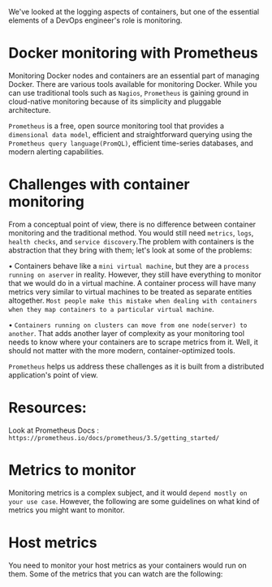 We've looked at the logging aspects of containers, but one of the essential elements of a DevOps engineer's role is monitoring.

# Docker monitoring with Prometheus

Monitoring Docker nodes and containers are an essential part of managing Docker. There are various tools available for monitoring Docker. While you can use traditional tools such as `Nagios`, `Prometheus` is gaining ground in cloud-native monitoring because of its simplicity and pluggable architecture.

`Prometheus` is a free, open source monitoring tool that provides a `dimensional data model`, efficient and straightforward querying using the `Prometheus query language(PromQL)`, efficient time-series databases, and modern alerting capabilities.

# Challenges with container monitoring

From a conceptual point of view, there is no difference between container monitoring and the traditional method. You would still need `metrics`, `logs`, `health checks`, and `service discovery`.The problem with containers is the abstraction that they bring with them; let's look at some of the problems:

• Containers behave like a `mini virtual machine`, but they are a `process running on aserver` in reality. However, they still have everything to monitor that we would do in a virtual machine. A container process will have many metrics very similar to virtual machines to be treated as separate entities altogether. `Most people make this mistake when dealing with containers when they map containers to a particular virtual machine`.

• `Containers running on clusters can move from one node(server) to another`. That adds another layer of complexity as your monitoring tool needs to know where your containers are to scrape metrics from it. Well, it should not matter with the more modern, container-optimized tools.

`Prometheus` helps us address these challenges as it is built from a distributed application's point of view.

# Resources:
Look at Prometheus Docs : `https://prometheus.io/docs/prometheus/3.5/getting_started/` 
# Metrics to monitor
Monitoring metrics is a complex subject, and it would `depend mostly on your use case`. However, the following are some guidelines on what kind of metrics you might want to monitor.

# Host metrics
You need to monitor your host metrics as your containers would run on them. Some of the metrics that you can watch are the following: